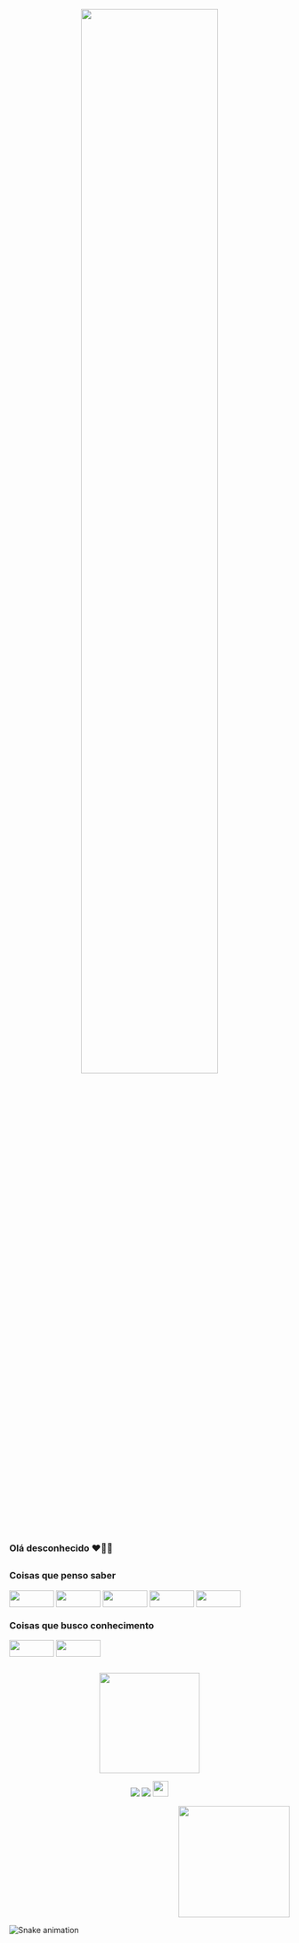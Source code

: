 
<p align="center"><a href="http://beacons.ai/aylinha"><img width="70%" src="https://media.giphy.com/media/R9BKmxTYFQISmwZucZ/giphy.gif" /></a></p>

### Olá desconhecido ♥🧙‍♀️ 


##

### Coisas que penso saber 

<div>

  <img align="center" height="30" width="80" src="https://img.shields.io/badge/CSS3-1572B6?style=for-the-badge&logo=css3&logoColor=white">
  <img align="center" height="30" width="80" src="https://img.shields.io/badge/HTML5-E34F26?style=for-the-badge&logo=html5&logoColor=white">
  <img align="center" height="30" width="80" src="https://img.shields.io/badge/salesforce-LWC-blue">
  <img align="center" height="30" width="80" src="https://img.shields.io/badge/salesforce-APEX-blue">
  <img align="center" height="30" width="80" src="https://img.shields.io/badge/JavaScript-323330?style=for-the-badge&logo=javascript&logoColor=F7DF1E">



  </div>



### Coisas que busco conhecimento

<div>

  <img align="center" height="30" width="80" src="https://img.shields.io/badge/React-20232A?style=for-the-badge&logo=react&logoColor=61DAFB">
  <img align="center" height="30" width="80" src="https://img.shields.io/badge/Python-14354C?style=for-the-badge&logo=python&logoColor=white">
  
  ##
  
 </div>
 
 <div align="center">
  <a href="https://github.com/glaucecassiano">
  <img height="180em" src="https://github-readme-stats.vercel.app/api?username=glaucecassiano&show_icons=true&theme=buefy&include_all_commits=true&count_private=true"/>
    
   
</div>
  
 
  

<div align="center">

  <a href="https://instagram.com/aylinha.css" target="_blank"><img src="https://img.shields.io/badge/Instagram-E4405F?style=for-the-badge&logo=instagram&logoColor=white" target="_blank"></a>
  <a href = "mailto:aylastankovsky@gmail.com"><img src="https://img.shields.io/badge/Gmail-D14836?style=for-the-badge&logo=gmail&logoColor=white" target="_blank"></a> 
  <a href="https://line.me/ti/p/S2cNIdC-KK" target="_blank"><img height="28" src="https://aleen42.github.io/badges/src/line.svg" target="_blank"></a>


</div>

   <div>
          <p align="right">
   <img width="200" src="https://media3.giphy.com/media/Z9cYsiCKyAWT7EiQRR/giphy.gif?cid=790b761160d35578dc661d5a9b80a0f9e9c09994d81e82b7&rid=giphy.gif&ct=g">                                
</p>
  </div>

![Snake animation](https://github.com/rafaballerini/glaucecassiano/blob/output/github-contribution-grid-snake.svg)
